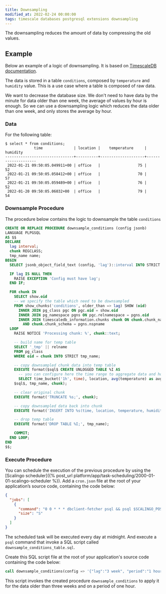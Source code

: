 ```yaml
---
title: Downsampling
modified_at: 2022-02-24 00:00:00
tags: timescale databases postgresql extensions downsampling
---
```


The downsampling reduces the amount of data by compressing the old values.

## Example

Below an example of a logic of downsampling. It is based on [TimescaleDB documentation](https://docs.timescale.com/timescaledb/latest/how-to-guides/user-defined-actions/example-downsample-and-compress/#downsample-and-compress).

The data is stored in a table `conditions`, composed by `temperature` and `humidity`
value. This is a use case where a table is composed of raw data.

We want to decrease the database size. We don't need to have data by the
minute for data older than one week, the average of values by hour is enough.
So we can use a downsampling logic which reduces the data older than one week,
and only stores the average by hour.


### Data

For the following table:

```
$ select * from conditions;
             time              | location |    temperature     |      humidity
-------------------------------+----------+--------------------+--------------------
 2022-01-21 09:50:05.049911+00 | office   |                 75 |                 52
 2022-01-21 09:50:05.058412+00 | office   |                 70 |                 57
 2022-01-21 09:50:05.059489+00 | office   |                 76 |                 52
 2022-01-20 09:50:05.06032+00  | office   |                 79 |                 54
```

### Downsample Procedure

The procedure below contains the logic to downsample the table `conditions`

```sql
CREATE OR REPLACE PROCEDURE downsample_conditions (config jsonb)
LANGUAGE PLPGSQL
AS $$
DECLARE
  lag interval;
  chunk REGCLASS;
  tmp_name name;
BEGIN
  SELECT jsonb_object_field_text (config, 'lag')::interval INTO STRICT lag;

  IF lag IS NULL THEN
    RAISE EXCEPTION 'Config must have lag';
  END IF;

  FOR chunk IN
    SELECT show.oid
    -- we specify the table which need to be downsampled
    FROM show_chunks('conditions', older_than => lag) SHOW (oid)
      INNER JOIN pg_class pgc ON pgc.oid = show.oid
      INNER JOIN pg_namespace pgns ON pgc.relnamespace = pgns.oid
      INNER JOIN timescaledb_information.chunks chunk ON chunk.chunk_name = pgc.relname
        AND chunk.chunk_schema = pgns.nspname
  LOOP
    RAISE NOTICE 'Processing chunk: %', chunk::text;

    -- build name for temp table
    SELECT '_tmp' || relname
    FROM pg_class
    WHERE oid = chunk INTO STRICT tmp_name;

    -- copy downsampled chunk data into temp table
    EXECUTE format($sql$ CREATE UNLOGGED TABLE %I AS
      -- you can configure here the time range to aggregate data and how you do it. Here we used `avg` function on 1 hour
      SELECT time_bucket('1h', time), location, avg(temperature) as avg_temperature, avg(humidity) as avg_humidity FROM %s GROUP BY 1, 2;
    $sql$, tmp_name, chunk);

    -- clear original chunk
    EXECUTE format('TRUNCATE %s;', chunk);

    -- copy downsampled data back into chunk
    EXECUTE format('INSERT INTO %s(time, location, temperature, humidity) SELECT * FROM %I;', chunk, tmp_name);

    -- drop temp table
    EXECUTE format('DROP TABLE %I;', tmp_name);

    COMMIT;
  END LOOP;
END
$$;
```

### Execute Procedure

You can schedule the execution of the previous procedure by using the
[Scalingo scheduler]({% post_url platform/app/task-scheduling/2000-01-01-scalingo-scheduler %}).
Add a `cron.json` file at the root of your application’s source code,
containing the code below:

```json
{
  "jobs": [
    {
      "command": "0 0 * * * dbclient-fetcher psql && psql $SCALINGO_POSTGRESQL_URL -f downsample_conditions_table.sql",
      "size": "S"
    }
  ]
}
```

The scheduled task will be executed every day at midnight. And execute a `psql`
command that invoke a SQL script called `downsample_conditions_table.sql`.

Create this SQL script file at the root of your application's source code containing
the code below:

```sql
call downsample_conditions(config => '{"lag":"3 week", "period":"1 hour"}');
```

This script invokes the created procedure `downsample_conditions` to apply it for
the data older than three weeks and on a period of one hour.
